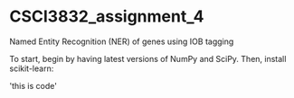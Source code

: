 # CSCI3832_assignment_4
Named Entity Recognition (NER) of genes using IOB tagging


To start, begin by having latest versions of NumPy and SciPy. Then, install scikit-learn:

'this is code'
